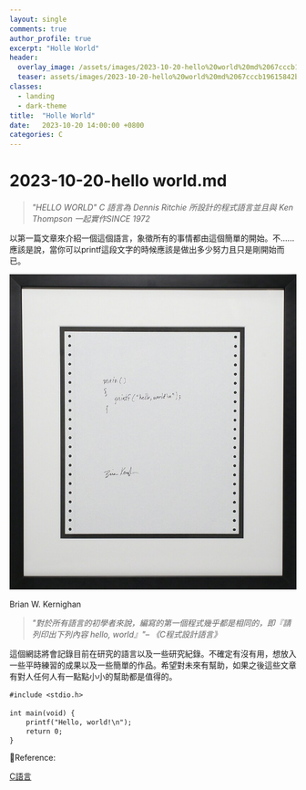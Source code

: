 ```yaml
---
layout: single
comments: true
author_profile: true
excerpt: "Holle World"
header:
  overlay_image: /assets/images/2023-10-20-hello%20world%20md%2067cccb19615842bb8a5e90c8de8855cb/Untitled.png
  teaser: assets/images/2023-10-20-hello%20world%20md%2067cccb19615842bb8a5e90c8de8855cb/Untitled.png
classes:
  - landing
  - dark-theme
title:  "Holle World"
date:   2023-10-20 14:00:00 +0800
categories: C
---
```


# 2023-10-20-hello world.md

> *"HELLO WORLD"
C 語言為 Dennis Ritchie 所設計的程式語言並且與 Ken Thompson 一起實作SINCE 1972*
> 

以第一篇文章來介紹一個這個語言，象徵所有的事情都由這個簡單的開始。不......應該是說，當你可以printf這段文字的時候應該是做出多少努力且只是剛開始而已。

![Brian W. Kernighan](/assets/images/2023-10-20-hello%20world%20md%2067cccb19615842bb8a5e90c8de8855cb/Untitled.png)

Brian W. Kernighan

> *"對於所有語言的初學者來說，編寫的第一個程式幾乎都是相同的，即『請列印出下列內容 hello, world』"– 《C程式設計語言》*
> 

這個網誌將會記錄目前在研究的語言以及一些研究紀錄。不確定有沒有用，想放入一些平時練習的成果以及一些簡單的作品。希望對未來有幫助，如果之後這些文章有對人任何人有一點點小小的幫助都是值得的。

```tsx
#include <stdio.h>

int main(void) {
    printf("Hello, world!\n");
    return 0;
}
```

📃Reference:

[C語言](https://zh.wikipedia.org/zh-tw/C%E8%AF%AD%E8%A8%80)
